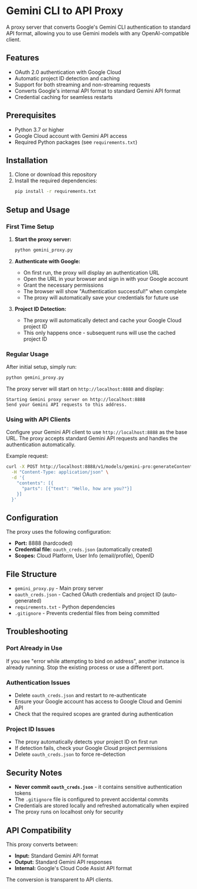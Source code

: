 # Gemini CLI to API Proxy

A proxy server that converts Google's Gemini CLI authentication to standard API format, allowing you to use Gemini models with any OpenAI-compatible client.

## Features

- OAuth 2.0 authentication with Google Cloud
- Automatic project ID detection and caching
- Support for both streaming and non-streaming requests
- Converts Google's internal API format to standard Gemini API format
- Credential caching for seamless restarts

## Prerequisites

- Python 3.7 or higher
- Google Cloud account with Gemini API access
- Required Python packages (see `requirements.txt`)

## Installation

1. Clone or download this repository
2. Install the required dependencies:
   ```bash
   pip install -r requirements.txt
   ```

## Setup and Usage

### First Time Setup

1. **Start the proxy server:**
   ```bash
   python gemini_proxy.py
   ```

2. **Authenticate with Google:**
   - On first run, the proxy will display an authentication URL
   - Open the URL in your browser and sign in with your Google account
   - Grant the necessary permissions
   - The browser will show "Authentication successful!" when complete
   - The proxy will automatically save your credentials for future use

3. **Project ID Detection:**
   - The proxy will automatically detect and cache your Google Cloud project ID
   - This only happens once - subsequent runs will use the cached project ID

### Regular Usage

After initial setup, simply run:
```bash
python gemini_proxy.py
```

The proxy server will start on `http://localhost:8888` and display:
```
Starting Gemini proxy server on http://localhost:8888
Send your Gemini API requests to this address.
```

### Using with API Clients

Configure your Gemini API client to use `http://localhost:8888` as the base URL. The proxy accepts standard Gemini API requests and handles the authentication automatically.

Example request:
```bash
curl -X POST http://localhost:8888/v1/models/gemini-pro:generateContent \
  -H "Content-Type: application/json" \
  -d '{
    "contents": [{
      "parts": [{"text": "Hello, how are you?"}]
    }]
  }'
```

## Configuration

The proxy uses the following configuration:
- **Port:** 8888 (hardcoded)
- **Credential file:** `oauth_creds.json` (automatically created)
- **Scopes:** Cloud Platform, User Info (email/profile), OpenID

## File Structure

- `gemini_proxy.py` - Main proxy server
- `oauth_creds.json` - Cached OAuth credentials and project ID (auto-generated)
- `requirements.txt` - Python dependencies
- `.gitignore` - Prevents credential files from being committed

## Troubleshooting

### Port Already in Use
If you see "error while attempting to bind on address", another instance is already running. Stop the existing process or use a different port.

### Authentication Issues
- Delete `oauth_creds.json` and restart to re-authenticate
- Ensure your Google account has access to Google Cloud and Gemini API
- Check that the required scopes are granted during authentication

### Project ID Issues
- The proxy automatically detects your project ID on first run
- If detection fails, check your Google Cloud project permissions
- Delete `oauth_creds.json` to force re-detection

## Security Notes

- **Never commit `oauth_creds.json`** - it contains sensitive authentication tokens
- The `.gitignore` file is configured to prevent accidental commits
- Credentials are stored locally and refreshed automatically when expired
- The proxy runs on localhost only for security

## API Compatibility

This proxy converts between:
- **Input:** Standard Gemini API format
- **Output:** Standard Gemini API responses
- **Internal:** Google's Cloud Code Assist API format

The conversion is transparent to API clients.